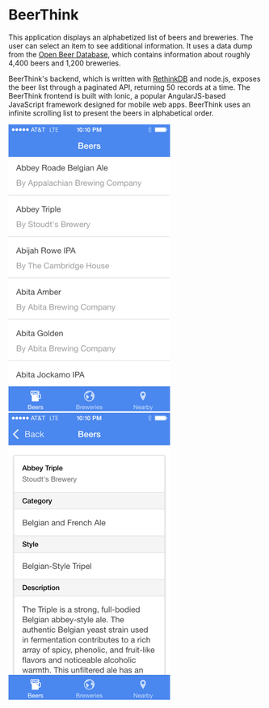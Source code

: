 # BeerThink

This application displays an alphabetized list of beers and breweries. The user can select an item to see additional information. It uses a data dump from the [Open Beer Database](https://github.com/brewdega/open-beer-database-dumps), which contains information about roughly 4,400 beers and 1,200 breweries.

BeerThink's backend, which is written with [RethinkDB](http://rethinkdb.com/) and node.js, exposes the beer list through a paginated API, returning 50 records at a time. The BeerThink frontend is built with Ionic, a popular AngularJS-based JavaScript framework designed for mobile web apps. BeerThink uses an infinite scrolling list to present the beers in alphabetical order.

![Beer List](/screenshots/beerlist.png?raw=true)
![Beer Details](/screenshots/beerdetail.png?raw=true)
